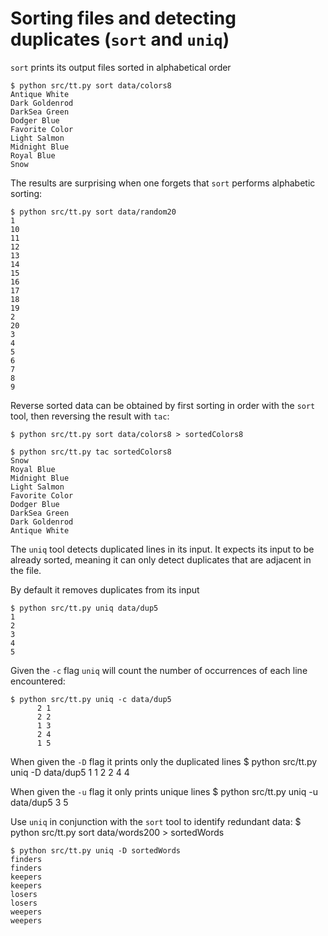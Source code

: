 # Sorting files and detecting duplicates (`sort` and `uniq`)

`sort` prints its output files sorted in alphabetical order

    $ python src/tt.py sort data/colors8
    Antique White
    Dark Goldenrod
    DarkSea Green
    Dodger Blue
    Favorite Color
    Light Salmon
    Midnight Blue
    Royal Blue
    Snow


The results are surprising when one forgets that `sort` performs alphabetic
sorting:

    $ python src/tt.py sort data/random20
    1
    10
    11
    12
    13
    14
    15
    16
    17
    18
    19
    2
    20
    3
    4
    5
    6
    7
    8
    9


Reverse sorted data can be obtained by first sorting in order with the `sort`
tool, then reversing the result with `tac`:

    $ python src/tt.py sort data/colors8 > sortedColors8

    $ python src/tt.py tac sortedColors8
    Snow
    Royal Blue
    Midnight Blue
    Light Salmon
    Favorite Color
    Dodger Blue
    DarkSea Green
    Dark Goldenrod
    Antique White


The `uniq` tool detects duplicated lines in its input.  It expects its input to
be already sorted, meaning it can only detect duplicates that are adjacent in
the file.

By default it removes duplicates from its input

    $ python src/tt.py uniq data/dup5
    1
    2
    3
    4
    5


Given the `-c` flag `uniq` will count the number of occurrences of each line
encountered:

    $ python src/tt.py uniq -c data/dup5
          2 1
          2 2
          1 3
          2 4
          1 5


When given the `-D` flag it prints only the duplicated lines
    $ python src/tt.py uniq -D data/dup5
    1
    1
    2
    2
    4
    4


When given the `-u` flag it only prints unique lines
    $ python src/tt.py uniq -u data/dup5
    3
    5


Use `uniq` in conjunction with the `sort` tool to identify redundant data:
    $ python src/tt.py sort data/words200 > sortedWords


    $ python src/tt.py uniq -D sortedWords
    finders
    finders
    keepers
    keepers
    losers
    losers
    weepers
    weepers
